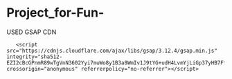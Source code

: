                                                            
 # Project_for-Fun-

 USED GSAP CDN 

       <script src="https://cdnjs.cloudflare.com/ajax/libs/gsap/3.12.4/gsap.min.js" integrity="sha512-EZI2cBcGPnmR89wTgVnN3602Yyi7muWo8y1B3a8WmIv1J9tYG+udH4LvmYjLiGp37yHB7FfaPBo8ly178m9g4Q==" crossorigin="anonymous" referrerpolicy="no-referrer"></script>
